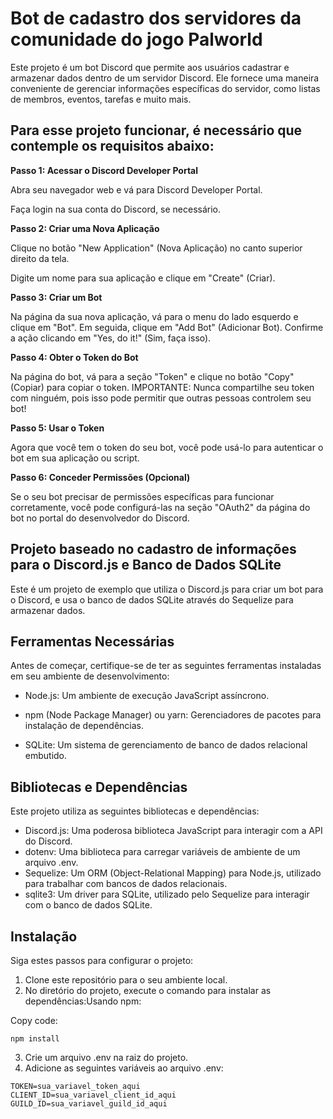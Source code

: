 # Bot de cadastro dos servidores da comunidade do jogo Palworld
Este projeto é um bot Discord que permite aos usuários cadastrar e armazenar dados dentro de um servidor Discord. Ele fornece uma maneira conveniente de gerenciar informações específicas do servidor, como listas de membros, eventos, tarefas e muito mais.
## Para esse projeto funcionar, é necessário que contemple os requisitos abaixo:
**Passo 1: Acessar o Discord Developer Portal**

Abra seu navegador web e vá para Discord Developer Portal.  

Faça login na sua conta do Discord, se necessário.  

**Passo 2: Criar uma Nova Aplicação**

Clique no botão "New Application" (Nova Aplicação) no canto superior direito da tela.  

Digite um nome para sua aplicação e clique em "Create" (Criar).  

**Passo 3: Criar um Bot**  

Na página da sua nova aplicação, vá para o menu do lado esquerdo e clique em "Bot".  Em seguida, clique em "Add Bot" (Adicionar Bot).  Confirme a ação clicando em "Yes, do it!" (Sim, faça isso).  

**Passo 4: Obter o Token do Bot** 

Na página do bot, vá para a seção "Token" e clique no botão "Copy" (Copiar) para copiar o token. IMPORTANTE: Nunca compartilhe seu token com ninguém, pois isso pode permitir que outras pessoas controlem seu bot!  

**Passo 5: Usar o Token** 

Agora que você tem o token do seu bot, você pode usá-lo para autenticar o bot em sua aplicação ou script.

**Passo 6: Conceder Permissões (Opcional)**

Se o seu bot precisar de permissões específicas para funcionar corretamente, você pode configurá-las na seção "OAuth2" da página do bot no portal do desenvolvedor do Discord.

## Projeto baseado no cadastro de informações para o Discord.js e Banco de Dados SQLite
Este é um projeto de exemplo que utiliza o Discord.js para criar um bot para o Discord, e usa o banco de dados SQLite através do Sequelize para armazenar dados.  


## Ferramentas Necessárias  

Antes de começar, certifique-se de ter as seguintes ferramentas instaladas em seu ambiente de desenvolvimento:

* Node.js: Um ambiente de execução JavaScript assíncrono.  

* npm (Node Package Manager) ou yarn: Gerenciadores de pacotes para instalação de dependências.  

* SQLite: Um sistema de gerenciamento de banco de dados relacional embutido.  

## Bibliotecas e Dependências
Este projeto utiliza as seguintes bibliotecas e dependências:  

* Discord.js: Uma poderosa biblioteca JavaScript para interagir com a API do Discord.
* dotenv: Uma biblioteca para carregar variáveis de ambiente de um arquivo .env.
* Sequelize: Um ORM (Object-Relational Mapping) para Node.js, utilizado para trabalhar com bancos de dados relacionais.
* sqlite3: Um driver para SQLite, utilizado pelo Sequelize para interagir com o banco de dados SQLite.
## Instalação
Siga estes passos para configurar o projeto:  

1. Clone este repositório para o seu ambiente local.
2. No diretório do projeto, execute o comando para instalar as dependências:Usando npm:  

Copy code:
```
npm install
```
3. Crie um arquivo .env na raiz do projeto.
4. Adicione as seguintes variáveis ao arquivo .env:
```
TOKEN=sua_variavel_token_aqui
CLIENT_ID=sua_variavel_client_id_aqui
GUILD_ID=sua_variavel_guild_id_aqui
```
